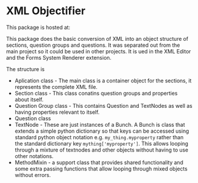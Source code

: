 # XML Objectifier

This package is hosted at:


This package does the basic conversion of XML into an object structure of sections, question groups and questions.  It was separated out from the main project so it could be used in other projects.  It is ued in the XML Editor and the Forms System Renderer extension.  

The structure is

* Aplication class - The main class is a container object for the sections, it represents the complete XML file.
* Section class - This class conatins question groups and properties about itself.
* Question Group class - This contains Question and TextNodes as well as having properties relevant to itself.
* Question class 
* TextNode - These are just instances of a Bunch.  A Bunch is class that extends a simple python dictionary so that keys can be accessed using standard python object notation e.g. `my_thing.myproperty` rather than the standard dictionary key `mything['myproperty']`.  This allows looping through a mixture of textnodes and other objects without having to use other notations.
* MethodMixin - a support class that provides shared functionality and some extra passing functions that allow looping through mixed objects without errors. 
